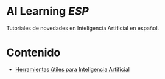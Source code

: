 # **AI Learning** *ESP*
Tutoriales de novedades en Inteligencia Artificial en español.

# Contenido
- [Herramientas útiles para Inteligencia Artificial](./utiles.md)


